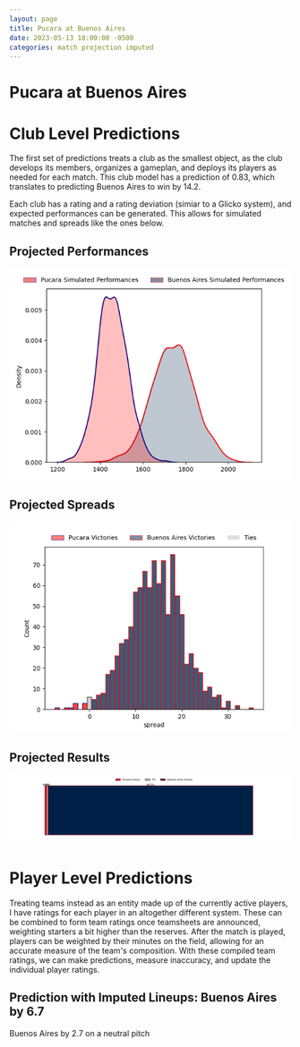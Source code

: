 ```yaml
---  
layout: page  
title: Pucara at Buenos Aires  
date: 2023-05-13 18:00:00 -0500  
categories: match projection imputed  
---
```

# Pucara at Buenos Aires

# Club Level Predictions


The first set of predictions treats a club as the smallest object, as the club develops its members, organizes a gameplan, and deploys its players as needed for each match. This club model has a prediction of 0.83, which translates to predicting Buenos Aires to win by 14.2.

Each club has a rating and a rating deviation (simiar to a Glicko system), and expected performances can be generated. This allows for simulated matches and spreads like the ones below.
## Projected Performances


![Projected Performances](plots/performances_2023-05-13-BuenosAires-Pucara.png)
## Projected Spreads


![Projected Spreads](plots/spreads_2023-05-13-BuenosAires-Pucara.png)
## Projected Results


![Projected Results](plots/resultbar_2023-05-13-BuenosAires-Pucara.png)
# Player Level Predictions


Treating teams instead as an entity made up of the currently active players, I have ratings for each player in an altogether different system. These can be combined to form team ratings once teamsheets are announced, weighting starters a bit higher than the reserves. After the match is played, players can be weighted by their minutes on the field, allowing for an accurate measure of the team's composition. With these compiled team ratings, we can make predictions, measure inaccuracy, and update the individual player ratings.
## Prediction with Imputed Lineups: Buenos Aires by 6.7


Buenos Aires by 2.7 on a neutral pitch

